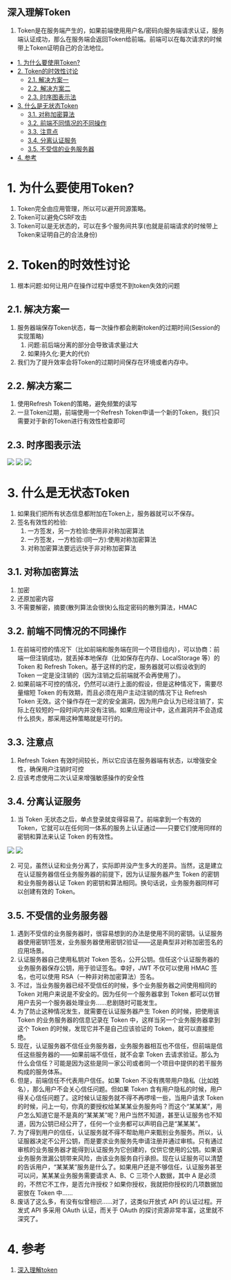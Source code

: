 深入理解Token
---
1. Token是在服务端产生的，如果前端使用用户名/密码向服务端请求认证，服务端认证成功，那么在服务端会返回Token给前端。前端可以在每次请求的时候带上Token证明自己的合法地位。

<!-- TOC -->

- [1. 为什么要使用Token?](#1-为什么要使用token)
- [2. Token的时效性讨论](#2-token的时效性讨论)
  - [2.1. 解决方案一](#21-解决方案一)
  - [2.2. 解决方案二](#22-解决方案二)
  - [2.3. 时序图表示法](#23-时序图表示法)
- [3. 什么是无状态Token](#3-什么是无状态token)
  - [3.1. 对称加密算法](#31-对称加密算法)
  - [3.2. 前端不同情况的不同操作](#32-前端不同情况的不同操作)
  - [3.3. 注意点](#33-注意点)
  - [3.4. 分离认证服务](#34-分离认证服务)
  - [3.5. 不受信的业务服务器](#35-不受信的业务服务器)
- [4. 参考](#4-参考)

<!-- /TOC -->

# 1. 为什么要使用Token?
1. Token完全由应用管理，所以可以避开同源策略。
2. Token可以避免CSRF攻击
3. Token可以是无状态的，可以在多个服务间共享(也就是前端请求的时候带上Token来证明自己的合法身份)

# 2. Token的时效性讨论
1. 根本问题:如何让用户在操作过程中感觉不到token失效的问题

## 2.1. 解决方案一
1. 服务器端保存Token状态，每一次操作都会刷新token的过期时间(Session的实现策略)
   1. 问题:前后端分离的部分会导致请求量过大
   2. 如果持久化:更大的代价
2. 我们为了提升效率会将Token的过期时间保存在环境或者内存中。

## 2.2. 解决方案二
1. 使用Refresh Token的策略，避免频繁的读写
2. 一旦Token过期，前端使用一个Refresh Token申请一个新的Token，我们只需要对于新的Token进行有效性检查即可

## 2.3. 时序图表示法
![](img/token/1.png)
![](img/token/2.png)
![](img/token/3.png)

# 3. 什么是无状态Token
1. 如果我们把所有状态信息都附加在Token上，服务器就可以不保存。
2. 签名有效性的检验:
   1. 一方签发，另一方检验:使用非对称加密算法
   2. 一方签发，一方检验:(同一方):使用对称加密算法
   3. 对称加密算法要远远快于非对称加密算法

## 3.1. 对称加密算法
1. 加密
2. 还原加密内容
3. 不需要解密，摘要(散列算法会很快)么指定密码的散列算法，HMAC

## 3.2. 前端不同情况的不同操作
1. 在前端可控的情况下（比如前端和服务端在同一个项目组内），可以协商：前端一但注销成功，就丢掉本地保存（比如保存在内存、LocalStorage 等）的 Token 和 Refresh Token。基于这样的约定，服务器就可以假设收到的 Token 一定是没注销的（因为注销之后前端就不会再使用了）。
2. 如果前端不可控的情况，仍然可以进行上面的假设，但是这种情况下，需要尽量缩短 Token 的有效期，而且必须在用户主动注销的情况下让 Refresh Token 无效。这个操作存在一定的安全漏洞，因为用户会认为已经注销了，实际上在较短的一段时间内并没有注销。如果应用设计中，这点漏洞并不会造成什么损失，那采用这种策略就是可行的。

## 3.3. 注意点
1. Refresh Token 有效时间较长，所以它应该在服务器端有状态，以增强安全性，确保用户注销时可控
2. 应该考虑使用二次认证来增强敏感操作的安全性

## 3.4. 分离认证服务
1. 当 Token 无状态之后，单点登录就变得容易了。前端拿到一个有效的 Token，它就可以在任何同一体系的服务上认证通过——只要它们使用同样的密钥和算法来认证 Token 的有效性。

![](img/token/4.png)
![](img/token/5.png)

2. 可见，虽然认证和业务分离了，实际即并没产生多大的差异。当然，这是建立在认证服务器信任业务服务器的前提下，因为认证服务器产生 Token 的密钥和业务服务器认证 Token 的密钥和算法相同。换句话说，业务服务器同样可以创建有效的 Token。

## 3.5. 不受信的业务服务器
1. 遇到不受信的业务服务器时，很容易想到的办法是使用不同的密钥。认证服务器使用密钥1签发，业务服务器使用密钥2验证——这是典型非对称加密签名的应用场景。
2. 认证服务器自己使用私钥对 Token 签名，公开公钥。信任这个认证服务器的业务服务器保存公钥，用于验证签名。幸好，JWT 不仅可以使用 HMAC 签名，也可以使用 RSA（一种非对称加密算法）签名。
3. 不过，当业务服务器已经不受信任的时候，多个业务服务器之间使用相同的 Token 对用户来说是不安全的。因为任何一个服务器拿到 Token 都可以仿冒用户去另一个服务器处理业务……悲剧随时可能发生。
4. 为了防止这种情况发生，就需要在认证服务器产生 Token 的时候，把使用该 Token 的业务服务器的信息记录在 Token 中，这样当另一个业务服务器拿到这个 Token 的时候，发现它并不是自己应该验证的 Token，就可以直接拒绝。
5. 现在，认证服务器不信任业务服务器，业务服务器相互也不信任，但前端是信任这些服务器的——如果前端不信任，就不会拿 Token 去请求验证。那么为什么会信任？可能是因为这些是同一家公司或者同一个项目中提供的若干服务构成的服务体系。
6. 但是，前端信任不代表用户信任。如果 Token 不没有携带用户隐私（比如姓名），那么用户不会关心信任问题。但如果 Token 含有用户隐私的时候，用户得关心信任问题了。这时候认证服务就不得不再啰嗦一些，当用户请求 Token 的时候，问上一句，你真的要授权给某某某业务服务吗？而这个“某某某”，用户怎么知道它是不是真的“某某某”呢？用户当然不知道，甚至认证服务也不知道，因为公钥已经公开了，任何一个业务都可以声明自己是“某某某”。
7. 为了得到用户的信任，认证服务就不得不帮助用户来甄别业务服务。所以，认证服器决定不公开公钥，而是要求业务服务先申请注册并通过审核。只有通过审核的业务服务器才能得到认证服务为它创建的，仅供它使用的公钥。如果该业务服务泄漏公钥带来风险，由该业务服务自行承担。现在认证服务可以清楚的告诉用户，“某某某”服务是什么了。如果用户还是不够信任，认证服务甚至可以问，某某某业务服务需要请求  A、B、C 三项个人数据，其中 A 是必须的，不然它不工作，是否允许授权？如果你授权，我就把你授权的几项数据加密放在 Token 中……
8. 废话了这么多，有没有似曾相识……对了，这类似开放式 API 的认证过程。开发式 API 多采用 OAuth 认证，而关于 OAuth 的探讨资源非常丰富，这里就不深究了。

# 4. 参考
1. <a href = "https://www.cnblogs.com/xuxinstyle/p/9675541.html">深入理解token</a>